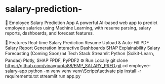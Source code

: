 # salary-prediction-
💼 Employee Salary Prediction App
A powerful AI-based web app to predict employee salaries using Machine Learning, with resume parsing, salary reports, dashboards, and forecast features.

🚀 Features
Real-time Salary Prediction
Resume Upload & Auto-Fill
PDF Salary Report Generation
Interactive Dashboards
SHAP Explainability
Salary Forecasting (Coming Soon)
📊 Tech Stack
Streamlit
Python (Scikit-Learn, Pandas)
Plotly, SHAP
FPDF, PyPDF2
⚙️ Run Locally
git clone https://github.com/vinaygupta88/EMP_SALARY_PRED.git
cd employee-salary-app
python -m venv venv
venv\Scripts\activate
pip install -r requirements.txt
streamlit run app.py
